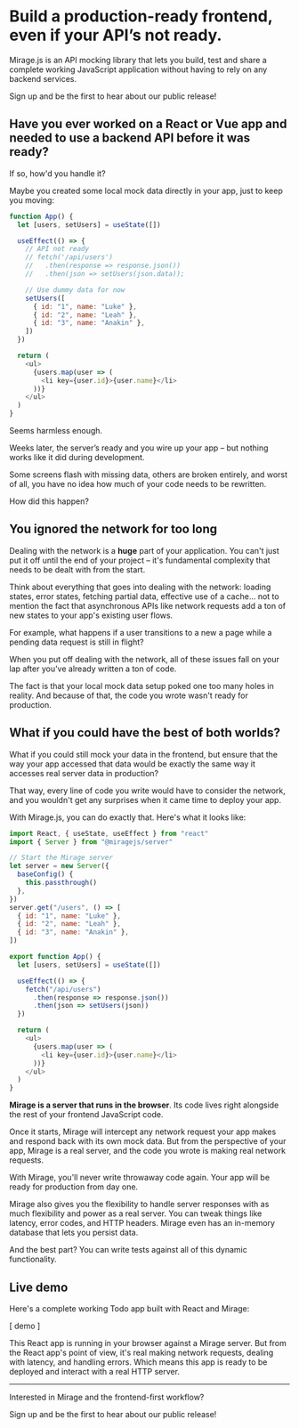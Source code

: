 # Build a production-ready frontend, even if your API’s not ready.

Mirage.js is an API mocking library that lets you build, test and share a complete working JavaScript application without having to rely on any backend services.

Sign up and be the first to hear about our public release!

## Have you ever worked on a React or Vue app and needed to use a backend API before it was ready?

If so, how'd you handle it?

Maybe you created some local mock data directly in your app, just to keep you moving:

```js
function App() {
  let [users, setUsers] = useState([])

  useEffect(() => {
    // API not ready
    // fetch('/api/users')
    //   .then(response => response.json())
    //   .then(json => setUsers(json.data));

    // Use dummy data for now
    setUsers([
      { id: "1", name: "Luke" },
      { id: "2", name: "Leah" },
      { id: "3", name: "Anakin" },
    ])
  })

  return (
    <ul>
      {users.map(user => (
        <li key={user.id}>{user.name}</li>
      ))}
    </ul>
  )
}
```

Seems harmless enough.

Weeks later, the server’s ready and you wire up your app – but nothing works like it did during development.

Some screens flash with missing data, others are broken entirely, and worst of all, you have no idea how much of your code needs to be rewritten.

How did this happen?

## You ignored the network for too long

Dealing with the network is a **huge** part of your application. You can't just put it off until the end of your project – it's fundamental complexity that needs to be dealt with from the start.

Think about everything that goes into dealing with the network: loading states, error states, fetching partial data, effective use of a cache... not to mention the fact that asynchronous APIs like network requests add a ton of new states to your app's existing user flows.

For example, what happens if a user transitions to a new a page while a pending data request is still in flight?

When you put off dealing with the network, all of these issues fall on your lap after you've already written a ton of code.

The fact is that your local mock data setup poked one too many holes in reality. And because of that, the code you wrote wasn't ready for production.

## What if you could have the best of both worlds?

What if you could still mock your data in the frontend, but ensure that the way your app accessed that data would be exactly the same way it accesses real server data in production?

That way, every line of code you write would have to consider the network, and you wouldn't get any surprises when it came time to deploy your app.

With Mirage.js, you can do exactly that. Here's what it looks like:

```js
import React, { useState, useEffect } from "react"
import { Server } from "@miragejs/server"

// Start the Mirage server
let server = new Server({
  baseConfig() {
    this.passthrough()
  },
})
server.get("/users", () => [
  { id: "1", name: "Luke" },
  { id: "2", name: "Leah" },
  { id: "3", name: "Anakin" },
])

export function App() {
  let [users, setUsers] = useState([])

  useEffect(() => {
    fetch("/api/users")
      .then(response => response.json())
      .then(json => setUsers(json))
  })

  return (
    <ul>
      {users.map(user => (
        <li key={user.id}>{user.name}</li>
      ))}
    </ul>
  )
}
```

**Mirage is a server that runs in the browser**. Its code lives right alongside the rest of your frontend JavaScript code.

Once it starts, Mirage will intercept any network request your app makes and respond back with its own mock data. But from the perspective of your app, Mirage is a real server, and the code you wrote is making real network requests.

With Mirage, you'll never write throwaway code again. Your app will be ready for production from day one.

Mirage also gives you the flexibility to handle server responses with as much flexibility and power as a real server. You can tweak things like latency, error codes, and HTTP headers. Mirage even has an in-memory database that lets you persist data.

And the best part? You can write tests against all of this dynamic functionality.

## Live demo

Here's a complete working Todo app built with React and Mirage:

[ demo ]

This React app is running in your browser against a Mirage server. But from the React app's point of view, it's real making network requests, dealing with latency, and handling errors. Which means this app is ready to be deployed and interact with a real HTTP server.

---

Interested in Mirage and the frontend-first workflow?

Sign up and be the first to hear about our public release!
